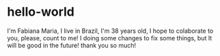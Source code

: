  # hello-world
 
 
 I'm Fabiana Maria, I live in Brazil,  I'm 38 years old, I hope to colaborate to you, please, count to me!
 I doing some changes to fix some things, but It will be good in the future! thank you so much! 
